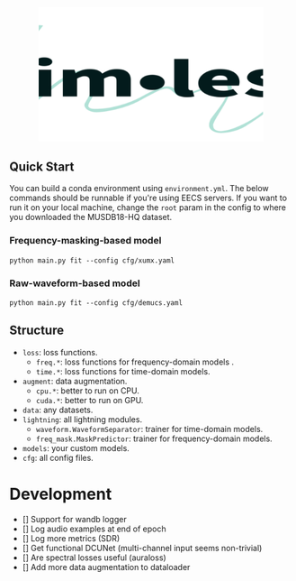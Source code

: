 <div align="center">

<img width="400px" src="docs/aimless-logo-crop.svg">

</div>

## Quick Start

You can build a conda environment using `environment.yml`.
The below commands should be runnable if you're using EECS servers.
If you want to run it on your local machine, change the `root` param in the config to where you downloaded the MUSDB18-HQ dataset.

### Frequency-masking-based model


```commandline
python main.py fit --config cfg/xumx.yaml
```

### Raw-waveform-based model


```commandline
python main.py fit --config cfg/demucs.yaml
```

## Structure

* `loss`: loss functions.
  * `freq.*`: loss functions for frequency-domain models .
  * `time.*`: loss functions for time-domain models.
* `augment`: data augmentation.
  * `cpu.*`: better to run on CPU.
  * `cuda.*`: better to run on GPU.
* `data`: any datasets.
* `lightning`: all lightning modules.
  * `waveform.WaveformSeparator`: trainer for time-domain models.
  * `freq_mask.MaskPredictor`: trainer for frequency-domain models.
* `models`: your custom models.
* `cfg`: all config files.

# Development

- [] Support for wandb logger
- [] Log audio examples at end of epoch
- [] Log more metrics (SDR)
- [] Get functional DCUNet (multi-channel input seems non-trivial)
- [] Are spectral losses useful (auraloss)
- [] Add more data augmentation to dataloader